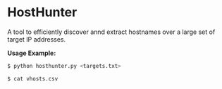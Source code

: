 HostHunter
======

A tool to efficiently discover annd extract hostnames over a large set of target IP addresses.


**Usage Example:**

```bash
$ python hosthunter.py <targets.txt>
```

```bash
$ cat vhosts.csv
```
